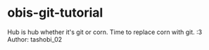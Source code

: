 # obis-git-tutorial
Hub is hub whether it's git or corn. Time to replace corn with git. :3 
<br>
Author: tashobi_02
